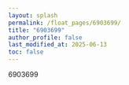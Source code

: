 ```yaml
---
layout: splash
permalink: /float_pages/6903699/
title: "6903699"
author_profile: false
last_modified_at: 2025-06-13
toc: false
---
```

 
6903699
